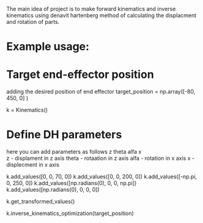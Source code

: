 The main idea of project is to make forward kinematics and inverse kinematics using denavit hartenberg method of calculating the displacment and rotation of parts.


# Example usage:
# Target end-effector position

adding the desired position of end effector
target_position = np.array([-80, 450, 0] )



k = Kinematics()

# Define DH parameters
here you can add parameters as follows z theta alfa x  
  z - displament in z axis
  theta - rotaation in z axis 
  alfa - rotation in x axis
  x - displecment in x axis 

  
k.add_values([0, 0, 70, 0])
k.add_values([0, 0, 200, 0])
k.add_values([-np.pi, 0, 250, 0])
k.add_values([np.radians(0), 0, 0, np.pi])
k.add_values([np.radians(0), 0, 0, 0])


k.get_transformed_values()

k.inverse_kinematics_optimization(target_position)
